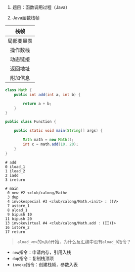 1. 题目：函数调用过程（Java）

2. Java函数栈帧

| 栈帧 |
|:---:|
| 局部变量表 |
| 操作数栈 |
| 动态链接 |
| 返回地址 |
| 附加信息 |

```java
class Math {
    public int add(int a, int b) {

        return a + b;
    }
}

public class Function {

    public static void main(String[] args) {

        Math math = new Math();
        int c = math.add(10, 20);
    }
}
```

```shell
# add
0 iload_1
1 iload_2
2 iadd
3 ireturn

# main
 0 new #2 <club/calong/Math>
 3 dup
 4 invokespecial #3 <club/calong/Math.<init> : ()V>
 7 astore_1
 8 aload_1
 9 bipush 10
11 bipush 20
13 invokevirtual #4 <club/calong/Math.add : (II)I>
16 istore_2
17 return
```

> `aload_<n>`的`n`从`0`开始，为什么反汇编中没有`aload_0`指令？

+ `new`指令：申请内存，引用入栈
+ `dup`指令：复制栈顶项
+ `invoke`指令：创建栈帧，参数入表